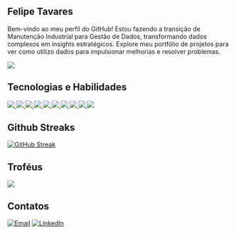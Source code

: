 ## Felipe Tavares 
Bem-vindo ao meu perfil do GitHub! Estou fazendo a transição de Manutenção Industrial para Gestão de Dados, transformando dados complexos em insights estratégicos. Explore meu portfólio de projetos para ver como utilizo dados para impulsionar melhorias e resolver problemas.

[![](https://github-profile-summary-cards.vercel.app/api/cards/profile-details?username=FelipeTavares7&theme=dark)](https://github.com/FelipeTavares7)

## Tecnologias e Habilidades
[![](https://img.shields.io/badge/Python-FFD43B?style=for-the-badge&logo=python&logoColor=blue)
![](https://img.shields.io/badge/Numpy-777BB4?style=for-the-badge&logo=numpy&logoColor=white)
![](https://img.shields.io/badge/Pandas-2C2D72?style=for-the-badge&logo=pandas&logoColor=white)
![](https://img.shields.io/badge/scikit_learn-F7931E?style=for-the-badge&logo=scikit-learn&logoColor=white)
![](https://img.shields.io/badge/Plotly-239120?style=for-the-badge&logo=plotly&logoColor=white)
![](https://img.shields.io/badge/Markdown-000000?style=for-the-badge&logo=markdown&logoColor=white)
![](https://img.shields.io/badge/Jupyter-F37626.svg?&style=for-the-badge&logo=Jupyter&logoColor=white)
![](https://img.shields.io/badge/Colab-F9AB00?style=for-the-badge&logo=googlecolab&color=525252)
![](https://img.shields.io/badge/PyCharm-000000.svg?&style=for-the-badge&logo=PyCharm&logoColor=white) 
![](https://img.shields.io/badge/VSCode-0078D4?style=for-the-badge&logo=visual%20studio%20code&logoColor=white)
](https://github.com/FelipeTavares7)

## Github Streaks
[![GitHub Streak](https://github-readme-streak-stats.herokuapp.com?user=FelipeTavares7&theme=dark&hide_border=true)](https://git.io/streak-stats)

## Troféus
![](https://github-profile-trophy.vercel.app/?username=FelipeTavares7&theme=onedark)

## Contatos
[![Email](https://img.shields.io/badge/Gmail-D14836?style=for-the-badge&logo=gmail&logoColor=white)](mailto:felipetavares.contato@gmail.com) 
[![LinkedIn](https://img.shields.io/badge/LinkedIn-0077B5?style=for-the-badge&logo=linkedin&logoColor=white)](https://www.linkedin.com/in/felipetavares7)
